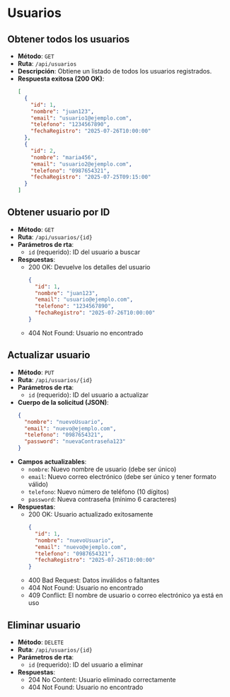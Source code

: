 # Usuarios

## Obtener todos los usuarios
- **Método**: `GET`
- **Ruta**: `/api/usuarios`
- **Descripción**: Obtiene un listado de todos los usuarios registrados.
- **Respuesta exitosa (200 OK)**: 
  ```json
  [
    {
      "id": 1,
      "nombre": "juan123",
      "email": "usuario1@ejemplo.com",
      "telefono": "1234567890",
      "fechaRegistro": "2025-07-26T10:00:00"
    },
    {
      "id": 2,
      "nombre": "maria456",
      "email": "usuario2@ejemplo.com",
      "telefono": "0987654321",
      "fechaRegistro": "2025-07-25T09:15:00"
    }
  ]
  ```

## Obtener usuario por ID
- **Método**: `GET`
- **Ruta**: `/api/usuarios/{id}`
- **Parámetros de rta**:
  - `id` (requerido): ID del usuario a buscar
- **Respuestas**:
  - 200 OK: Devuelve los detalles del usuario
    ```json
    {
      "id": 1,
      "nombre": "juan123",
      "email": "usuario@ejemplo.com",
      "telefono": "1234567890",
      "fechaRegistro": "2025-07-26T10:00:00"
    }
    ```
  - 404 Not Found: Usuario no encontrado

## Actualizar usuario
- **Método**: `PUT`
- **Ruta**: `/api/usuarios/{id}`
- **Parámetros de rta**:
  - `id` (requerido): ID del usuario a actualizar
- **Cuerpo de la solicitud (JSON)**:
  ```json
  {
    "nombre": "nuevoUsuario",
    "email": "nuevo@ejemplo.com",
    "telefono": "0987654321",
    "password": "nuevaContraseña123"
  }
  ```
- **Campos actualizables**:
  - `nombre`: Nuevo nombre de usuario (debe ser único)
  - `email`: Nuevo correo electrónico (debe ser único y tener formato válido)
  - `telefono`: Nuevo número de teléfono (10 dígitos)
  - `password`: Nueva contraseña (mínimo 6 caracteres)
- **Respuestas**:
  - 200 OK: Usuario actualizado exitosamente
    ```json
    {
      "id": 1,
      "nombre": "nuevoUsuario",
      "email": "nuevo@ejemplo.com",
      "telefono": "0987654321",
      "fechaRegistro": "2025-07-26T10:00:00"
    }
    ```
  - 400 Bad Request: Datos inválidos o faltantes
  - 404 Not Found: Usuario no encontrado
  - 409 Conflict: El nombre de usuario o correo electrónico ya está en uso

## Eliminar usuario
- **Método**: `DELETE`
- **Ruta**: `/api/usuarios/{id}`
- **Parámetros de rta**:
  - `id` (requerido): ID del usuario a eliminar
- **Respuestas**:
  - 204 No Content: Usuario eliminado correctamente
  - 404 Not Found: Usuario no encontrado
